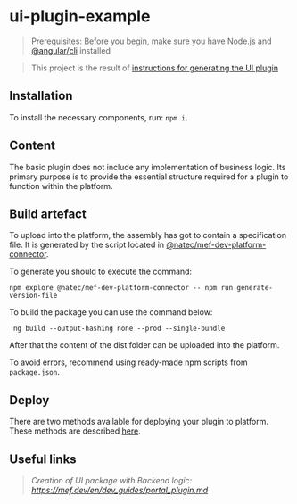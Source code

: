 # ui-plugin-example

> Prerequisites: Before you begin, make sure you have Node.js and [@angular/cli](https://www.npmjs.com/package/@angular/cli) installed

> This project is the result of [instructions for generating the UI plugin](https://mef.dev/en/dev_guides/first_ui_plugin.md)

## Installation

To install the necessary components, run: `npm i`.

## Content 

The basic plugin does not include any implementation of business logic. Its primary purpose is to provide the essential structure required for a plugin to function within the platform.

## Build artefact

To upload into the platform, the assembly has got to contain a specification file. It is generated by the script located in [@natec/mef-dev-platform-connector](https://www.npmjs.com/package/@natec/mef-dev-platform-connector).

To generate you should to execute the command:
```
npm explore @natec/mef-dev-platform-connector -- npm run generate-version-file
```

To build the package you can use the command below:
```
 ng build --output-hashing none --prod --single-bundle
```
After that the content of the dist folder can be uploaded into the platform.

To avoid errors, recommend using ready-made npm scripts from `package.json`.

## Deploy
There are two methods available for deploying your plugin to platform. These methods are described [here](https://mef.dev/dev_guides/first_ui_plugin.md#7-build-and-deploy). 

## Useful links
> *Creation of UI package with Backend logic: https://mef.dev/en/dev_guides/portal_plugin.md*
